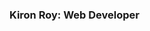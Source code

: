 ### Kiron Roy: Web Developer 

<a href="https://cdn.glitch.me/e388522d-6452-490a-b12c-129c1bef4aa2%2FIMG_1091.jpg?v=16334949835293" alt="Website works on all devices"></a>




